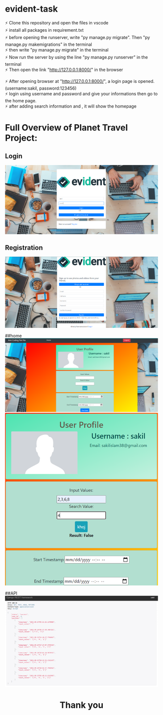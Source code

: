 # evident-task

⚡ Clone this repository and open the files in vscode <br/>
⚡ install all packages in requirement.txt <br/>
⚡ before opening the runserver, write "py manage.py migrate". Then "py manage.py makemigrations" in the terminal <br/>
⚡ then write "py manage.py migrate" in the terminal <br/>
⚡ Now run the server by using the line "py manage.py runserver" in the terminal <br/>
⚡ Then open the link "http://127.0.0.1:8000/" in the browser <br/>


⚡ After opening browser at "http://127.0.0.1:8000/", a login page is opened.(username:sakil, password:123456) <br/>
⚡ login using username and password and give your informations then go to the home page. <br/>
⚡ after adding search information and , it will show the homepage <br/>

# Full Overview of Planet Travel Project:
## Login
![Login](https://github.com/sakil-islam/evident-task/blob/main/djangoAuthProject/screenshort-evident-task/01.PNG)

## Registration
![Registration](https://github.com/sakil-islam/evident-task/blob/main/djangoAuthProject/screenshort-evident-task/05.PNG)

##home 
![Login](https://github.com/sakil-islam/evident-task/blob/main/djangoAuthProject/screenshort-evident-task/02.PNG)
![Login](https://github.com/sakil-islam/evident-task/blob/main/djangoAuthProject/screenshort-evident-task/03.PNG)

##API 
![Login](https://github.com/sakil-islam/evident-task/blob/main/djangoAuthProject/screenshort-evident-task/04.PNG)

<center><h1>Thank you</h1></center>
